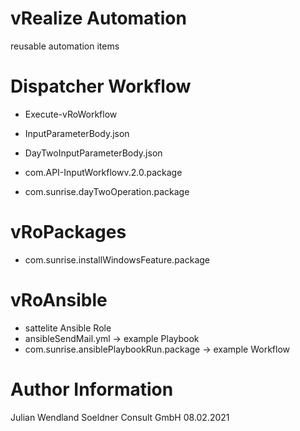 # vRealize Automation
reusable automation items

# Dispatcher Workflow
- Execute-vRoWorkflow
 - InputParameterBody.json
 - DayTwoInputParameterBody.json

- com.API-InputWorkflowv.2.0.package
- com.sunrise.dayTwoOperation.package 


# vRoPackages
- com.sunrise.installWindowsFeature.package


# vRoAnsible
- sattelite Ansible Role
- ansibleSendMail.yml -> example Playbook
- com.sunrise.ansiblePlaybookRun.package -> example Workflow


# Author Information
Julian Wendland
Soeldner Consult GmbH
08.02.2021
